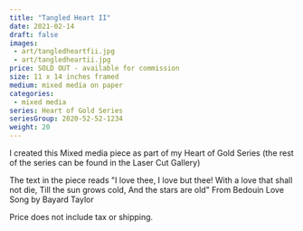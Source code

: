 ```yaml
---
title: "Tangled Heart II"
date: 2021-02-14
draft: false
images:
 - art/tangledheartfii.jpg
 - art/tangledheartii.jpg
price: SOLD OUT - available for commission
size: 11 x 14 inches framed
medium: mixed media on paper
categories:
 - mixed media
series: Heart of Gold Series
seriesGroup: 2020-52-52-1234
weight: 20
---
```


I created this Mixed media piece as part of my Heart of Gold Series (the rest of the series can be found in the Laser Cut Gallery)  

The text in the piece reads  "I love thee, I love but thee! With a love that shall not die, Till the sun grows cold, And the stars are old" From Bedouin Love Song by Bayard Taylor

 Price does not include tax or shipping.